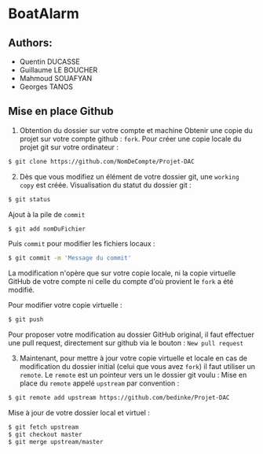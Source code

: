 # BoatAlarm

## Authors:
- Quentin DUCASSE
- Guillaume LE BOUCHER
- Mahmoud SOUAFYAN
- Georges TANOS

## Mise en place Github
1. Obtention du dossier sur votre compte et machine
Obtenir une copie du projet sur votre compte github : `fork`.
Pour créer une copie locale du projet git sur votre ordinateur :
```bash
$ git clone https://github.com/NomDeCompte/Projet-DAC
```

2. Dès que vous modifiez un élément de votre dossier git, une `working copy` est créée. 
Visualisation du statut du dossier git :
```bash
$ git status
```
Ajout à la pile de `commit` 
```bash
$ git add nomDuFichier
```
Puis `commit` pour modifier les fichiers locaux :
```bash
$ git commit -m 'Message du commit'
```
La modification n'opère que sur votre copie locale, ni la copie virtuelle GitHub de votre compte ni celle du compte d'où provient le `fork` a été modifié.

Pour modifier votre copie virtuelle :
```bash
$ git push
```
Pour proposer votre modification au dossier GitHub original, il faut effectuer une pull request, directement sur github via le bouton : `New pull request`

3. Maintenant, pour mettre à jour votre copie virtuelle et locale en cas de modification du dossier initial (celui que vous avez `fork`) il faut utiliser un `remote`. Le `remote` est un pointeur vers un le dossier git voulu :
Mise en place du `remote` appelé `upstream` par convention :
```bash
$ git remote add upstream https://github.com/bedinke/Projet-DAC
```
Mise à jour de votre dossier local et virtuel :
```bash
$ git fetch upstream
$ git checkout master
$ git merge upstream/master
```
